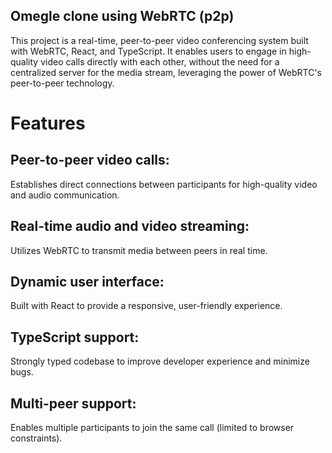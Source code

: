 ## Omegle clone using WebRTC (p2p)

This project is a real-time, peer-to-peer video conferencing system built with WebRTC, React, and TypeScript. It enables users to engage in high-quality video calls directly with each other, without the need for a centralized server for the media stream, leveraging the power of WebRTC's peer-to-peer technology.

# Features
## Peer-to-peer video calls: 
  Establishes direct connections between participants for high-quality video and audio communication.
## Real-time audio and video streaming: 
  Utilizes WebRTC to transmit media between peers in real time.
## Dynamic user interface: 
  Built with React to provide a responsive, user-friendly experience.
## TypeScript support: 
  Strongly typed codebase to improve developer experience and minimize bugs.
## Multi-peer support:
  Enables multiple participants to join the same call (limited to browser constraints).
